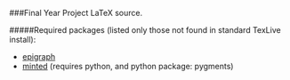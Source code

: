 ###Final Year Project LaTeX source.

#####Required packages (listed only those not found in standard TexLive install):
  * [epigraph](https://www.ctan.org/pkg/epigraph?lang=en)
  * [minted](https://www.ctan.org/pkg/minted?lang=en) (requires python, and python package: pygments)
